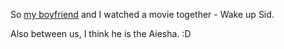 
So [my boyfriend](https://twitter.com/iliekcomputers) and I watched a movie together - Wake up Sid.

Also between us, I think he is the Aiesha. :D
